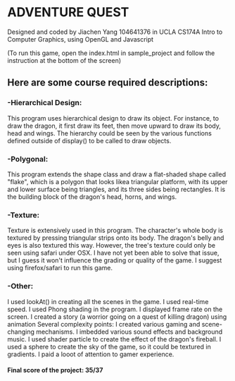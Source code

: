 # ADVENTURE QUEST
Designed and coded by Jiachen Yang 104641376 in UCLA CS174A Intro to Computer Graphics, using OpenGL and Javascript

(To run this game, open the index.html in sample_project and follow the instruction at the bottom of the screen)

## Here are some course required descriptions:

### -Hierarchical Design: 
This program uses hierarchical design to draw its object. For instance, to draw the dragon, it first draw its feet, then move upward to draw its body, head and wings. The hierarchy could be seen by the various functions defined outside of display() to be called to draw objects. 

### -Polygonal: 
This program extends the shape class and draw a flat-shaded shape called "flake", which is a polygon that looks likea triangular platform, with its upper and lower surface being triangles, and its three sides being rectangles. It is the building block of the dragon's head, horns, and wings. 

### -Texture: 
Texture is extensively used in this program. The character's whole body is textured by pressing triangular strips onto its body. The dragon's belly and eyes is also textured this way. However, the tree's texture could only be seen using safari under OSX. I have not yet been able to solve that issue, but I guess it won't influence the grading or quality of the game. I suggest using firefox/safari to run this game. 

### -Other:
I used lookAt() in creating all the scenes in the game.
I used real-time speed.
I used Phong shading in the program.
I displayed frame rate on the screen.
I created a story (a worrior going on a quest of killing dragon) using animation
Several complexity points:
	I created various gaming and scene-changing mechanisms.
	I imbedded various sound effects and background music.
	I used shader particle to create the effect of the dragon's fireball.
	I used a sphere to create the sky of the game, so it could be textured in gradients.
I paid a looot of attention to gamer experience. 

#### Final score of the project: 35/37

